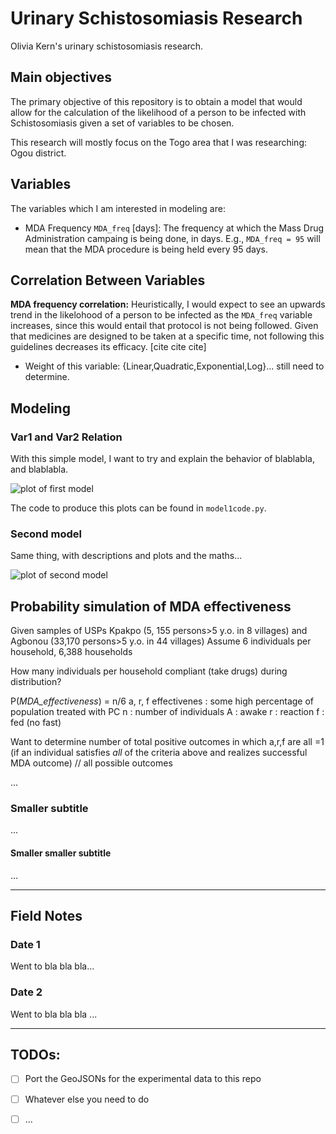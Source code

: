 # Urinary Schistosomiasis Research

Olivia Kern's urinary schistosomiasis research. 

## Main objectives

The primary objective of this repository is to obtain a model that would allow for the calculation of the likelihood of a person to be infected with Schistosomiasis given a set of variables to be chosen.

This research will mostly focus on the Togo area that I was researching: Ogou district.

## Variables

The variables which I am interested in modeling are:

- MDA Frequency `MDA_freq` [days]: The frequency at which the Mass Drug Administration campaing is being done, in days. E.g., `MDA_freq = 95` will mean that the MDA procedure is being held every 95 days.

## Correlation Between Variables

**MDA frequency correlation:** Heuristically, I would expect to see an upwards trend in the likelohood of a person to be infected as the `MDA_freq` variable increases, since this would entail that protocol is not being followed. Given that medicines are designed to be taken at a specific time, not following this guidelines decreases its efficacy. [cite cite cite]

- Weight of this variable: {Linear,Quadratic,Exponential,Log}... still need to determine.

## Modeling

### Var1 and Var2 Relation

With this simple model, I want to try and explain the behavior of blablabla, and blablabla.

![plot of first model][plot1]

The code to produce this plots can be found in `model1code.py`.

### Second model

Same thing, with descriptions and plots and the maths...

![plot of second model][plot2]

## Probability simulation of MDA effectiveness

Given samples of USPs Kpakpo (5, 155 persons>5 y.o. in 8 villages) and Agbonou (33,170 persons>5 y.o. in 44 villages)
Assume 6 individuals per household, 6,388 households

How many individuals per household compliant (take drugs) during distribution?

P(_MDA_effectiveness_) = n/6  a, r, f
effectivenes : some high percentage of population treated with PC
n : number of individuals
A : awake
r : reaction 
f : fed (no fast)

Want to determine number of total positive outcomes in which a,r,f are all =1 (if an individual satisfies *all* of the criteria above and realizes successful MDA outcome) // all possible outcomes

...

### Smaller subtitle

...

#### Smaller smaller subtitle

...

-------------------------------------------

## Field Notes

### Date 1

Went to bla bla bla...

### Date 2

Went to bla bla bla ...

------------------------------------------

## TODOs:

- [ ] Port the GeoJSONs for the experimental data to this repo
- [ ] Whatever else you need to do
- [ ] ...





[plot1]: https://placebear.com/g/200/300
[plot2]: https://placebear.com/g/300/300
